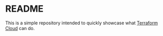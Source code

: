 # README

This is a simple repository intended to quickly showcase what [Terraform Cloud](https://app.terraform.io) can do. 
